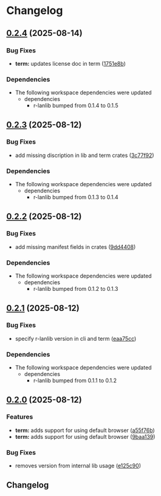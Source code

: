 # Changelog

## [0.2.4](https://github.com/robgonnella/r-lanscan/compare/r-lanterm-v0.2.3...r-lanterm-v0.2.4) (2025-08-14)


### Bug Fixes

* **term:** updates license doc in term ([1751e8b](https://github.com/robgonnella/r-lanscan/commit/1751e8bc7d62b8c2647bde6948c88a5f85d1de32))


### Dependencies

* The following workspace dependencies were updated
  * dependencies
    * r-lanlib bumped from 0.1.4 to 0.1.5

## [0.2.3](https://github.com/robgonnella/r-lanscan/compare/r-lanterm-v0.2.2...r-lanterm-v0.2.3) (2025-08-12)


### Bug Fixes

* add missing discription in lib and term crates ([3c77f92](https://github.com/robgonnella/r-lanscan/commit/3c77f92c516e877daddd23821d5745cefa92eaac))


### Dependencies

* The following workspace dependencies were updated
  * dependencies
    * r-lanlib bumped from 0.1.3 to 0.1.4

## [0.2.2](https://github.com/robgonnella/r-lanscan/compare/r-lanterm-v0.2.1...r-lanterm-v0.2.2) (2025-08-12)


### Bug Fixes

* add missing manifest fields in crates ([9dd4408](https://github.com/robgonnella/r-lanscan/commit/9dd44089b5f8b11e8e34f8027baa2729e386f970))


### Dependencies

* The following workspace dependencies were updated
  * dependencies
    * r-lanlib bumped from 0.1.2 to 0.1.3

## [0.2.1](https://github.com/robgonnella/r-lanscan/compare/r-lanterm-v0.2.0...r-lanterm-v0.2.1) (2025-08-12)


### Bug Fixes

* specify r-lanlib version in cli and term ([eaa75cc](https://github.com/robgonnella/r-lanscan/commit/eaa75ccc744bea4b5438bf102756f35a44c6070b))


### Dependencies

* The following workspace dependencies were updated
  * dependencies
    * r-lanlib bumped from 0.1.1 to 0.1.2

## [0.2.0](https://github.com/robgonnella/r-lanscan/compare/r-lanterm-v0.1.0...r-lanterm-v0.2.0) (2025-08-12)


### Features

* **term:** adds support for using default browser ([a55f76b](https://github.com/robgonnella/r-lanscan/commit/a55f76b798bef19e235ae48c6cfe80cfd4373f67))
* **term:** adds support for using default browser ([9baa139](https://github.com/robgonnella/r-lanscan/commit/9baa13998fbbe595fad91e0cf747f6fcb80676b2))


### Bug Fixes

* removes version from internal lib usage ([e125c90](https://github.com/robgonnella/r-lanscan/commit/e125c90d5506e2b2f94187e1025936ba198608ae))

## Changelog
